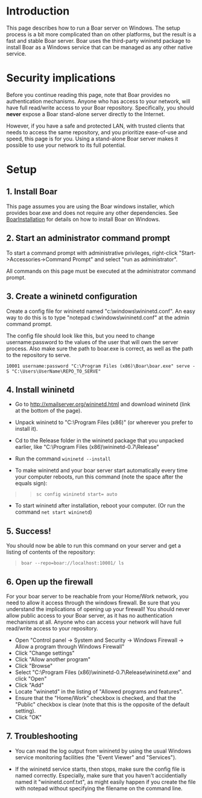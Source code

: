 # Introduction

This page describes how to run a Boar server on Windows. The setup process is a bit more complicated than on other platforms, but the result is a fast and stable Boar server. Boar uses the third-party wininetd package to install Boar as a Windows service that can be managed as any other native service.

# Security implications
Before you continue reading this page, note that Boar provides no authentication mechanisms. Anyone who has access to your network, will have full read/write access to your Boar repository. Specifically, you should **never** expose a Boar stand-alone server directly to the Internet.

However, if you have a safe and protected LAN, with trusted clients that needs to access the same repository, and you prioritize ease-of-use and speed, this page is for you. Using a stand-alone Boar server makes it possible to use your network to its full potential.

# Setup

## 1. Install Boar

This page assumes you are using the Boar windows installer, which provides boar.exe and does not require any other dependencies. See [BoarInstallation](BoarInstallation.md) for details on how to install Boar on Windows.

## 2. Start an administrator command prompt

To start a command prompt with administrative privileges, right-click "Start->Accessories->Command Prompt" and select "run as administrator".

All commands on this page must be executed at the administrator command prompt.

## 3. Create a wininetd configuration

Create a config file for wininetd named "c:\windows\wininetd.conf". An easy way to do this is to type "notepad c:\windows\wininetd.conf" at the admin command prompt.

The config file should look like this, but you need to change username:password to the values of the user that will own the server process. Also make sure the path to boar.exe is correct, as well as the path to the repository to serve.
```
10001 username:password "C:\Program Files (x86)\Boar\boar.exe" serve -S "C:\Users\UserName\REPO_TO_SERVE"
```

## 4. Install wininetd
  * Go to http://xmailserver.org/wininetd.html and download wininetd (link at the bottom of the page).

  * Unpack wininetd to "C:\Program Files (x86)" (or wherever you prefer to install it).

  * Cd to the Release folder in the wininetd package that you unpacked earlier, like "C:\Program Files (x86)\wininetd-0.7\Release"

  * Run the command `wininetd --install`

  * To make wininetd and your boar server start automatically every time your computer reboots, run this command (note the space after the equals sign):
> > `sc config wininetd start= auto`

  * To start wininetd after installation, reboot your computer. (Or run the command `net start wininetd`)

## 5. Success!

You should now be able to run this command on your server and get a listing of contents of the repository:


> `boar --repo=boar://localhost:10001/ ls`

## 6. Open up the firewall

For your boar server to be reachable from your Home/Work network, you need to allow it access through the windows firewall. Be sure that you understand the implications of opening up your firewall! You should never allow public access to your Boar server, as it has no authentication mechanisms at all. Anyone who can access your network will have full read/write access to your repository.

  * Open "Control panel -> System and Security -> Windows Firewall -> Allow a program through Windows Firewall"
  * Click "Change settings"
  * Click "Allow another program"
  * Click "Browse"
  * Select "C:\Program Files (x86)\wininetd-0.7\Release\wininetd.exe" and click "Open"
  * Click "Add"
  * Locate "wininetd" in the listing of "Allowed programs and features".
  * Ensure that the "Home/Work" checkbox is checked, and that the "Public" checkbox is clear (note that this is the opposite of the default setting).
  * Click "OK"


## 7. Troubleshooting
  * You can read the log output from wininetd by using the usual Windows service monitoring facilities (the "Event Viewer" and "Services").

  * If the wininetd service starts, then stops, make sure the config file is named correctly. Especially, make sure that you haven't accidentially named it "wininetd.conf.txt", as might easily happen if you create the file with notepad without specifying the filename on the command line.